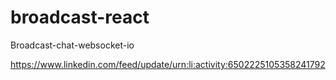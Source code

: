 # broadcast-react
Broadcast-chat-websocket-io

https://www.linkedin.com/feed/update/urn:li:activity:6502225105358241792
